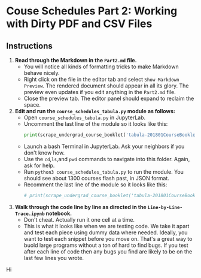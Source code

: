 # Couse Schedules Part 2: Working with Dirty PDF and CSV Files

## Instructions
1. **Read through the Markdown in the `Part2.md` file.**   
    - You will notice all kinds of formatting tricks to make Markdown behave nicely.
    - Right click on the file in the editor tab and select `Show Markdown Preview`. The rendered document should appear in all its glory. The preview even updates if you edit anything in the `Part2.md` file.
    - Close the preview tab. The editor panel should expand to reclaim the space. 
2. **Edit and run the `course_schedules_tabula.py` module as follows:**
    - Open `course_schedules_tabula.py` in JupyterLab. 
    - Uncomment the last line of the module so it looks like this:
        ```python
        print(scrape_undergrad_course_booklet('tabula-201801CourseBooklet.csv'))
        ```
    - Launch a bash Terminal in JupyterLab. Ask your neighbors if you don't know how. 
    - Use the `cd`,`ls`,and `pwd` commands to navigate into this folder. Again, ask for help. 
    - Run `python3 course_schedules_tabula.py` to run the module. You should see about 1300 courses flash past, in JSON format.
    - Recomment the last line of the module so it looks like this:
        ```python
        # print(scrape_undergrad_course_booklet('tabula-201801CourseBooklet.csv'))
        ```
3. **Walk through the code line by line as directed in the `Line-by-Line-Trace.ipynb` notebook.**   
    - Don't cheat. Actually run it one cell at a time.
    - This is what it looks like when we are testing code. We take it apart and test each piece using dummy data where needed. Ideally, you want to test each snippet before you move on. That's a great way to buold large programs without a ton of hard to find bugs. If you test after each line of code then any bugs you find are likely to be on the last few lines you wrote. 

Hi 